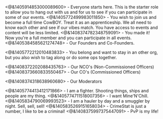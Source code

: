 <@&1405914853000089600> - Everyone starts here. This is the starter role to allow you to hang out with us and for us to see if you can participate in some of our events.
<@&1405772499983011850> - You wish to join us and become a full time CowBOY. Treat it as an apprenticeship. We all need to know each other and see if our vibes match. You have access to events and content will be less limited.
<@&1408374782348759091> - You made it! Now you're a full member and you can participate in all events.
<@&1405384585621274748> - Our Founders and Co-Founders. 

<@&1405772212010483833> - You belong and want to stay in an other org, but you also wish to tag along or do some ops together.

<@&1408372202088435763> - Our NCO's (Non-Commissioned Officers)
<@&1408373660833550467> - Our CO's (Commissioned Officers)

<@&1408374318638960680> - Our Moderators

<@&1405774413412171866> - I am a fighter. Shooting things, ships and people are my thing.
<@&1405774711518007356> - I want Mine'N'Chill.
<@&1405834790069993523> - I am a hauler by day and a smuggler by night. Sell, sell, sell!
<@&1405835269151658034> - CrimeStat is just a number, I like to be a criminal!
<@&1408375997375447091> - PvP is my life!